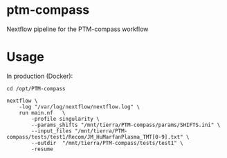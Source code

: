 # ptm-compass
Nextflow pipeline for the PTM-compass workflow


# Usage
In production (Docker):
```
cd /opt/PTM-compass

nextflow \
    -log "/var/log/nextflow/nextflow.log" \
    run main.nf   \
        -profile singularity \
        --params_shifts "/mnt/tierra/PTM-compass/params/SHIFTS.ini" \
        --input_files "/mnt/tierra/PTM-compass/tests/test1/Recom/JM_HuMarfanPlasma_TMT[0-9].txt" \
        --outdir  "/mnt/tierra/PTM-compass/tests/test1" \
        -resume
```

<!-- 
Debugging (Docker):
```
cd /mnt/tierra/PTM-compass

nextflow \
    run main.nf   \
        -profile singularity \
        --params_shifts "/mnt/tierra/PTM-compass/SHIFTS.ini" \
        --input_files "/mnt/tierra/PTM-compass/tests/test1/Recom/JM_HuMarfanPlasma_TMT[0-9].txt" \
        --outdir  "/mnt/tierra/PTM-compass/tests/test1" \
        -resume
```

Debugging using Ubuntu (WSL):
```
cd /home/jmrodriguezc/projects/PTM-compass

nextflow \
    run main.nf   \
        -profile singularity \
        --params_shifts "/home/jmrodriguezc/projects/PTM-compass/SHIFTS.ini" \
        --input_files "/home/jmrodriguezc/projects/PTM-compass/tests/test1/Recom/JM_HuMarfanPlasma_TMT[0-9].txt" \
        --outdir  "/home/jmrodriguezc/projects/PTM-compass/tests/test1" \
        -resume

``` -->



<!--

# iSanXoT workflow for PTMs

Hola, usa la Z que sale de qfq2qfqall, o sea q2all, que es simplemente Zq, para la comparativa.

Es mucho más sencillo que eso. Yo lo definiría así:
-workflow normal: 
scan2pdm           (scan a peptidoforma) 
pdm2pgm           (agrupamiento de pdm para evitar dilución) sin varianza, solo agrupar
pgm2p                  (cambios en peptidoformas dentro de cada peptido) 
p2qf                       (digestión parcial) 
qf2q                       (cambios zonales) 
q2all                      (cambios de proteínas)

-integraciones “extra” (no sé por qué se hacen de rutina, se pierde mucho tiempo, yo sólo las haría si hicieran falta en un momento dado):

pgm2pgmq         (serviría para ver directamente cambios sin etapas intermedias) 
pgm2pgmqf       (no le veo ninguna utilidad)
p2pq                      (peptido a proteína, sin pasar por qf… ) 

y aquí echo en falta pdm2pdmq, que es lo que haríamos con el wf antiguo, y vendría bien para comparar.

 -->
